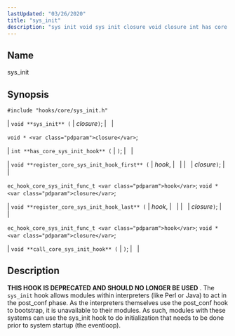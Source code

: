 ```yaml
---
lastUpdated: "03/26/2020"
title: "sys_init"
description: "sys init void sys init closure void closure int has core sys init hook void register core sys init hook first hook closure ec hook core sys init func t hook void closure void register core sys init hook last hook closure ec hook core sys init func t hook..."
---
```


<a name="hooks.core.sys_init"></a> 
## Name

sys_init

## Synopsis

`#include "hooks/core/sys_init.h"`

| `void **sys_init** (` | <var class="pdparam">closure</var>`)`; |   |

`void * <var class="pdparam">closure</var>`;

| `int **has_core_sys_init_hook** (` | `)`; |   |

| `void **register_core_sys_init_hook_first** (` | <var class="pdparam">hook</var>, |   |
|   | <var class="pdparam">closure</var>`)`; |   |

`ec_hook_core_sys_init_func_t <var class="pdparam">hook</var>`;
`void *<var class="pdparam">closure</var>`;

| `void **register_core_sys_init_hook_last** (` | <var class="pdparam">hook</var>, |   |
|   | <var class="pdparam">closure</var>`)`; |   |

`ec_hook_core_sys_init_func_t <var class="pdparam">hook</var>`;
`void *<var class="pdparam">closure</var>`;

| `void **call_core_sys_init_hook** (` | `)`; |   |

<a name="idp33709232"></a> 
## Description

**THIS HOOK IS DEPRECATED AND SHOULD NO LONGER BE USED** . The `sys_init` hook allows modules within interpreters (like Perl or Java) to act in the post_conf phase. As the interpreters themselves use the post_conf hook to bootstrap, it is unavailable to their modules. As such, modules with these systems can use the sys_init hook to do initialization that needs to be done prior to system startup (the eventloop).